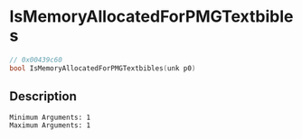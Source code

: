 # IsMemoryAllocatedForPMGTextbibles
```c
// 0x00439c60
bool IsMemoryAllocatedForPMGTextbibles(unk p0)
```
## Description
```
Minimum Arguments: 1
Maximum Arguments: 1
```
